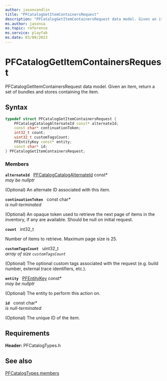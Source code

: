 ```yaml
---
author: jasonsandlin
title: "PFCatalogGetItemContainersRequest"
description: "PFCatalogGetItemContainersRequest data model. Given an item, return a set of bundles and stores containing the item."
ms.author: jasonsa
ms.topic: reference
ms.service: playfab
ms.date: 03/09/2023
---
```


# PFCatalogGetItemContainersRequest  

PFCatalogGetItemContainersRequest data model. Given an item, return a set of bundles and stores containing the item.  

## Syntax  
  
```cpp
typedef struct PFCatalogGetItemContainersRequest {  
    PFCatalogCatalogAlternateId const* alternateId;  
    const char* continuationToken;  
    int32_t count;  
    uint32_t customTagsCount;  
    PFEntityKey const* entity;  
    const char* id;  
} PFCatalogGetItemContainersRequest;  
```
  
### Members  
  
**`alternateId`** &nbsp; [PFCatalogCatalogAlternateId](pfcatalogcatalogalternateid.md) const*  
*may be nullptr*  
  
(Optional) An alternate ID associated with this item.
  
**`continuationToken`** &nbsp; const char*  
*is null-terminated*  
  
(Optional) An opaque token used to retrieve the next page of items in the inventory, if any are available. Should be null on initial request.
  
**`count`** &nbsp; int32_t  
  
Number of items to retrieve. Maximum page size is 25.
  
**`customTagsCount`** &nbsp; uint32_t  
*array of size `customTagsCount`*  
  
(Optional) The optional custom tags associated with the request (e.g. build number, external trace identifiers, etc.).
  
**`entity`** &nbsp; [PFEntityKey](../../pftypes/structs/pfentitykey-c.md) const*  
*may be nullptr*  
  
(Optional) The entity to perform this action on.
  
**`id`** &nbsp; const char*  
*is null-terminated*  
  
(Optional) The unique ID of the item.
  
  
## Requirements  
  
**Header:** PFCatalogTypes.h
  
## See also  
[PFCatalogTypes members](../pfcatalogtypes_members.md)  

  
  
